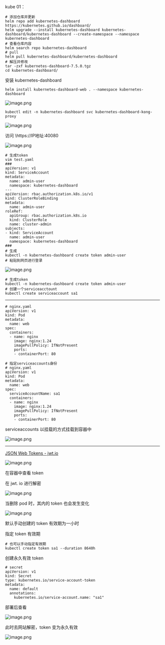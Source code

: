 kube 01：

```shell
# 添加仓库并更新
helm repo add kubernetes-dashboard https://kubernetes.github.io/dashboard/
helm upgrade --install kubernetes-dashboard kubernetes-dashboard/kubernetes-dashboard --create-namespace --namespace kubernetes-dashboard
# 查看仓库内容
helm search repo kubernetes-dashboard
# pull
helm pull kubernetes-dashboard/kubernetes-dashboard
# 解压并修改
tar -zxf kubernetes-dashboard-7.5.0.tgz 
cd kubernetes-dashboard/
```

安装 kubernetes-dashboard
```shell
helm install kubernetes-dashboard-web . --namespace kubernetes-dashboard
```
![image.png](https://gitee.com/zhaojiedong/img/raw/master/202408070908610.png)

```shell
kubectl edit -n kubernetes-dashboard svc kubernetes-dashboard-kong-proxy 
```
![image.png](https://gitee.com/zhaojiedong/img/raw/master/202408070929942.png)


访问 \https://IP地址:40080

![image.png](https://gitee.com/zhaojiedong/img/raw/master/202408070929799.png)

```shell
# 生成token
vim test.yaml
###
apiVersion: v1
kind: ServiceAccount
metadata:
  name: admin-user
  namespace: kubernetes-dashboard
--- 
apiVersion: rbac.authorization.k8s.io/v1
kind: ClusterRoleBinding
metadata:
  name: admin-user
roleRef:
  apiGroup: rbac.authorization.k8s.io
  kind: ClusterRole
  name: cluster-admin
subjects:
- kind: ServiceAccount
  name: admin-user
  namespace: kubernetes-dashboard
###
# 生成
kubectl -n kubernetes-dashboard create token admin-user
# 粘贴到网页进行登录
```

![image.png](https://gitee.com/zhaojiedong/img/raw/master/202408071056415.png)

```shell
# 生成token
kubectl -n kubernetes-dashboard create token admin-user
# 创建一个serviceacctount
kubectl create serviceaccount sa1
```


******

```shell
# nginx.yaml
apiVersion: v1
kind: Pod
metadata: 
  name: web
spec:
  containers:
  - name: nginx
    image: nginx:1.24
    imagePullPolicy: IfNotPresent
    ports:
    - containerPort: 80
```

```shell
# 指定serviceaccounts身份
# nginx.yaml
apiVersion: v1
kind: Pod
metadata: 
  name: web
spec:
  serviceAccountName: sa1
  containers:
  - name: nginx
    image: nginx:1.24
    imagePullPolicy: IfNotPresent
    ports:
    - containerPort: 80
```
serviceaccounts 以挂载的方式挂载到容器中

![image.png](https://gitee.com/zhaojiedong/img/raw/master/202408071908732.png)

******

[JSON Web Tokens - jwt.io](https://jwt.io/)

![image.png](https://gitee.com/zhaojiedong/img/raw/master/202408071911480.png)

在容器中查看 token

在  jwt. io 进行解密

![image.png](https://gitee.com/zhaojiedong/img/raw/master/202408071913263.png)

当删除 pod 时，其内的 token 也会发生变化

![image.png](https://gitee.com/zhaojiedong/img/raw/master/202408071916001.png)

默认手动创建的 token 有效期为一小时

指定 token 有效期
```shell
# 也可以手动指定有效期
kubectl create token sa1 --duration 8640h
```

创建永久有效 token

```shell
# secret
apiVersion: v1
kind: Secret
type: kubernetes.io/service-account-token
metadata:
  name: default
  annotations:
    kubernetes.io/service-account.name: "sa1"
```
部署后查看

![image.png](https://gitee.com/zhaojiedong/img/raw/master/202408071924394.png)

此时去网站解密，token 变为永久有效

![image.png](https://gitee.com/zhaojiedong/img/raw/master/202408071925513.png)

